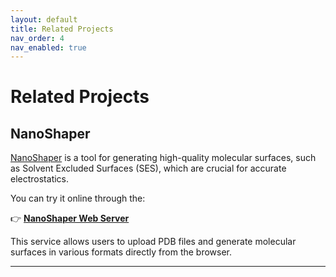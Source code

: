 ```yaml
---
layout: default
title: Related Projects
nav_order: 4
nav_enabled: true
---
```


# Related Projects

## NanoShaper

[NanoShaper](https://gitlab.iit.it/SDecherchi/nanoshaper) is a tool for generating high-quality molecular surfaces, such as Solvent Excluded Surfaces (SES), which are crucial for accurate electrostatics.

You can try it online through the:

👉 [**NanoShaper Web Server**](https://nanoshaperweb.iit.it/)

This service allows users to upload PDB files and generate molecular surfaces in various formats directly from the browser.

---